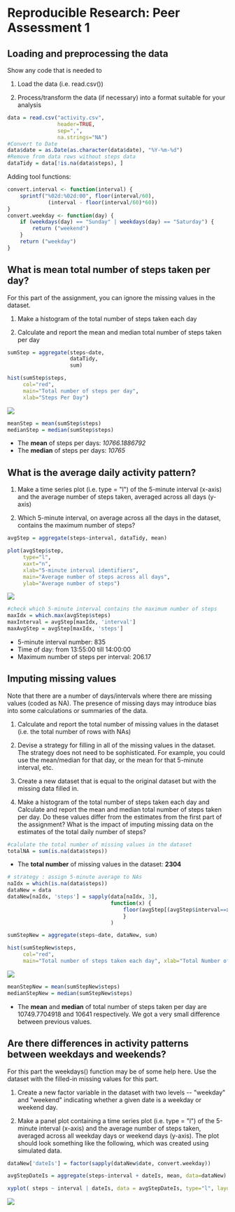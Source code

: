# Reproducible Research: Peer Assessment 1



## Loading and preprocessing the data
Show any code that is needed to

1. Load the data (i.e. read.csv())

2. Process/transform the data (if necessary) into a format suitable for your analysis


```r
data = read.csv("activity.csv",
                header=TRUE,
                sep=",",
                na.strings="NA")
#Convert to Date
data$date = as.Date(as.character(data$date), "%Y-%m-%d")
#Remove from data rows without steps data
dataTidy = data[!is.na(data$steps), ]
```

Adding tool functions:


```r
convert.interval <- function(interval) {
    sprintf("%02d:%02d:00", floor(interval/60),
             (interval - floor(interval/60)*60))
}
convert.weekday <- function(day) {
    if (weekdays(day) == "Sunday" | weekdays(day) == "Saturday") {
        return ("weekend")
    }
    return ("weekday")
}
```

## What is mean total number of steps taken per day?
For this part of the assignment, you can ignore the missing values in the dataset.

1. Make a histogram of the total number of steps taken each day

2. Calculate and report the mean and median total number of steps taken per day


```r
sumStep = aggregate(steps~date,
                    dataTidy,
                    sum)

hist(sumStep$steps,
     col="red",
     main="Total number of steps per day",
     xlab="Steps Per Day")
```

![](PA1_template_files/figure-html/q1-1.png) 

```r
meanStep = mean(sumStep$steps)
medianStep = median(sumStep$steps)
```
- The **mean** of steps per days: *10766.1886792*
- The **median** of steps per days: *10765*

## What is the average daily activity pattern?
1. Make a time series plot (i.e. type = "l") of the 5-minute interval (x-axis) and the average number of steps taken, averaged across all days (y-axis)

2. Which 5-minute interval, on average across all the days in the dataset, contains the maximum number of steps?


```r
avgStep = aggregate(steps~interval, dataTidy, mean)

plot(avgStep$step,
     type="l",
     xaxt="n",
     xlab="5-minute interval identifiers",
     main="Average number of steps across all days",
     ylab="Average number of steps")
```

![](PA1_template_files/figure-html/q2-1.png) 

```r
#check which 5-minute interval contains the maximum number of steps
maxIdx = which.max(avgStep$steps)
maxInterval = avgStep[maxIdx, 'interval']
maxAvgStep = avgStep[maxIdx, 'steps']
```
- 5-minute interval number: 835
- Time of day: from 13:55:00 till 14:00:00
- Maximum number of steps per interval: 206.17

## Imputing missing values
Note that there are a number of days/intervals where there are missing values (coded as NA). The presence of missing days may introduce bias into some calculations or summaries of the data.

1. Calculate and report the total number of missing values in the dataset (i.e. the total number of rows with NAs)

2. Devise a strategy for filling in all of the missing values in the dataset. The strategy does not need to be sophisticated. For example, you could use the mean/median for that day, or the mean for that 5-minute interval, etc.

3. Create a new dataset that is equal to the original dataset but with the missing data filled in.

4. Make a histogram of the total number of steps taken each day and Calculate and report the mean and median total number of steps taken per day. Do these values differ from the estimates from the first part of the assignment? What is the impact of imputing missing data on the estimates of the total daily number of steps?


```r
#calulate the total number of missing values in the dataset
totalNA = sum(is.na(data$steps))
```
- The **total number** of missing values in the dataset: __2304__


```r
# strategy : assign 5-minute average to NAs
naIdx = which(is.na(data$steps))
dataNew = data
dataNew[naIdx, 'steps'] = sapply(data[naIdx, 3],
                                 function(x) {
                                     floor(avgStep[(avgStep$interval==x), 2])
                                     }
                                 )

sumStepNew = aggregate(steps~date, dataNew, sum)

hist(sumStepNew$steps,
     col="red",
     main="Total number of steps taken each day", xlab="Total Number of Steps")
```

![](PA1_template_files/figure-html/q3_2-1.png) 

```r
meanStepNew = mean(sumStepNew$steps)
medianStepNew = median(sumStepNew$steps)
```
- The **mean** and **median** of total number of steps taken per day are 10749.7704918 and 10641 respectively. We got a very small difference between previous values.


## Are there differences in activity patterns between weekdays and weekends?
For this part the weekdays() function may be of some help here. Use the dataset with the filled-in missing values for this part.

1. Create a new factor variable in the dataset with two levels -- "weekday" and "weekend" indicating whether a given date is a weekday or weekend day.

2. Make a panel plot containing a time series plot (i.e. type = "l") of the 5-minute interval (x-axis) and the average number of steps taken, averaged across all weekday days or weekend days (y-axis). The plot should look something like the following, which was created using simulated data.


```r
dataNew['dateIs'] = factor(sapply(dataNew$date, convert.weekday))

avgStepDateIs = aggregate(steps~interval + dateIs, mean, data=dataNew)

xyplot( steps ~ interval | dateIs, data = avgStepDateIs, type="l", layout=c(1,2), xlab="Interval", ylab="Number of steps")
```

![](PA1_template_files/figure-html/q4-1.png) 
